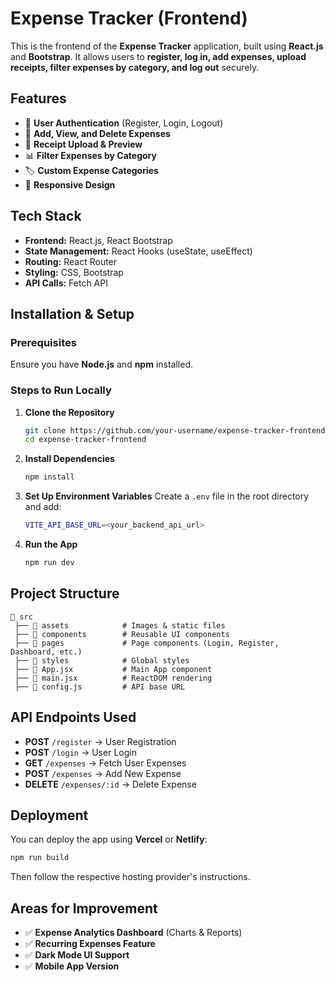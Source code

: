 # Expense Tracker (Frontend)

This is the frontend of the **Expense Tracker** application, built using **React.js** and **Bootstrap**. It allows users to **register, log in, add expenses, upload receipts, filter expenses by category, and log out** securely.

## Features
- 🔐 **User Authentication** (Register, Login, Logout)
- 📌 **Add, View, and Delete Expenses**
- 📁 **Receipt Upload & Preview**
- 📊 **Filter Expenses by Category**
- 🏷 **Custom Expense Categories**
- 📱 **Responsive Design**

## Tech Stack
- **Frontend:** React.js, React Bootstrap
- **State Management:** React Hooks (useState, useEffect)
- **Routing:** React Router
- **Styling:** CSS, Bootstrap
- **API Calls:** Fetch API

## Installation & Setup
### Prerequisites
Ensure you have **Node.js** and **npm** installed.

### Steps to Run Locally
1. **Clone the Repository**
   ```sh
   git clone https://github.com/your-username/expense-tracker-frontend.git
   cd expense-tracker-frontend
   ```
2. **Install Dependencies**
   ```sh
   npm install
   ```
3. **Set Up Environment Variables**
   Create a `.env` file in the root directory and add:
   ```sh
   VITE_API_BASE_URL=<your_backend_api_url>
   ```
4. **Run the App**
   ```sh
   npm run dev
   ```

## Project Structure
```
📂 src
 ├── 📂 assets            # Images & static files
 ├── 📂 components        # Reusable UI components
 ├── 📂 pages             # Page components (Login, Register, Dashboard, etc.)
 ├── 📂 styles            # Global styles
 ├── 📄 App.jsx           # Main App component
 ├── 📄 main.jsx          # ReactDOM rendering
 ├── 📄 config.js         # API base URL
```

## API Endpoints Used
- **POST** `/register` → User Registration
- **POST** `/login` → User Login
- **GET** `/expenses` → Fetch User Expenses
- **POST** `/expenses` → Add New Expense
- **DELETE** `/expenses/:id` → Delete Expense

## Deployment
You can deploy the app using **Vercel** or **Netlify**:
```sh
npm run build
```
Then follow the respective hosting provider's instructions.

## Areas for Improvement
- ✅ **Expense Analytics Dashboard** (Charts & Reports)
- ✅ **Recurring Expenses Feature**
- ✅ **Dark Mode UI Support**
- ✅ **Mobile App Version**
